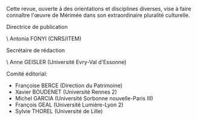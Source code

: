 Cette revue, ouverte à des orientations et disciplines diverses, vise à faire connaître l'œuvre de Mérimée dans son extraordinaire pluralité culturelle.

Directrice de publication

\    Antonia FONYI (CNRS/ITEM)

Secrétaire de rédaction

\    Anne GEISLER (Université Evry-Val d'Essonne)

Comité éditorial: 

* Françoise BERCE (Direction du Patrimoine)
* Xavier BOUDENET (Université Rennes 2)
* Michel GARCIA (Université Sorbonne nouvelle-Paris III)
* François GEAL (Université Lumière-Lyon 2)
* Sylvie THOREL (Université de Lille)